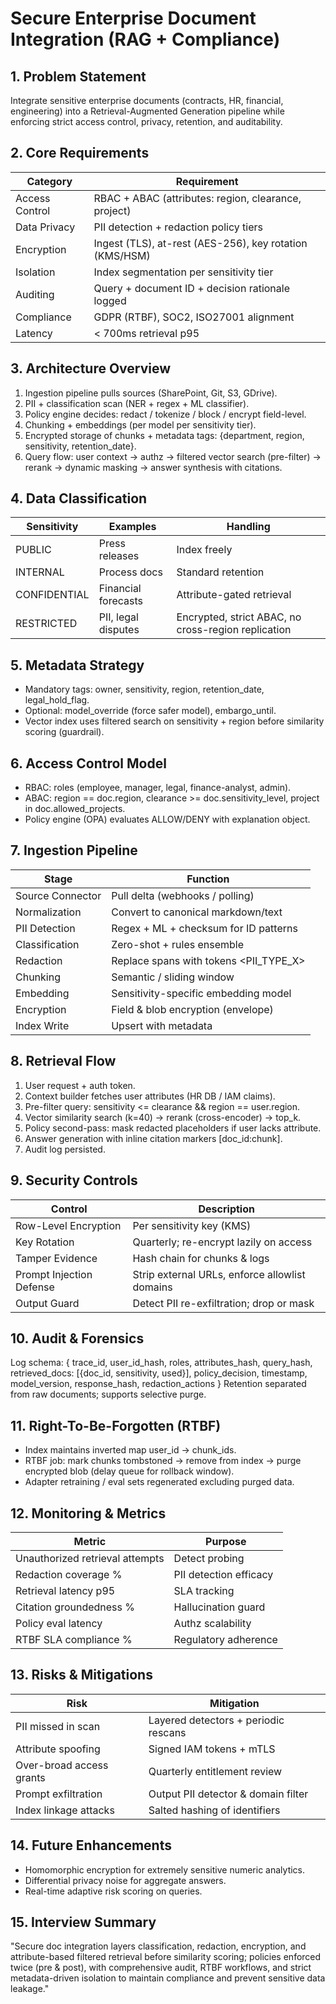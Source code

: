 # Secure Enterprise Document Integration (RAG + Compliance)

## 1. Problem Statement
Integrate sensitive enterprise documents (contracts, HR, financial, engineering) into a Retrieval-Augmented Generation pipeline while enforcing strict access control, privacy, retention, and auditability.

## 2. Core Requirements
| Category | Requirement |
|----------|------------|
| Access Control | RBAC + ABAC (attributes: region, clearance, project) |
| Data Privacy | PII detection + redaction policy tiers |
| Encryption | Ingest (TLS), at-rest (AES-256), key rotation (KMS/HSM) |
| Isolation | Index segmentation per sensitivity tier |
| Auditing | Query + document ID + decision rationale logged |
| Compliance | GDPR (RTBF), SOC2, ISO27001 alignment |
| Latency | < 700ms retrieval p95 |

## 3. Architecture Overview
1. Ingestion pipeline pulls sources (SharePoint, Git, S3, GDrive). 
2. PII + classification scan (NER + regex + ML classifier). 
3. Policy engine decides: redact / tokenize / block / encrypt field-level. 
4. Chunking + embeddings (per model per sensitivity tier). 
5. Encrypted storage of chunks + metadata tags: {department, region, sensitivity, retention_date}. 
6. Query flow: user context → authz → filtered vector search (pre-filter) → rerank → dynamic masking → answer synthesis with citations.

## 4. Data Classification
| Sensitivity | Examples | Handling |
|------------|----------|----------|
| PUBLIC | Press releases | Index freely |
| INTERNAL | Process docs | Standard retention |
| CONFIDENTIAL | Financial forecasts | Attribute-gated retrieval |
| RESTRICTED | PII, legal disputes | Encrypted, strict ABAC, no cross-region replication |

## 5. Metadata Strategy
- Mandatory tags: owner, sensitivity, region, retention_date, legal_hold_flag.
- Optional: model_override (force safer model), embargo_until.
- Vector index uses filtered search on sensitivity + region before similarity scoring (guardrail).

## 6. Access Control Model
- RBAC: roles (employee, manager, legal, finance-analyst, admin).
- ABAC: region == doc.region, clearance >= doc.sensitivity_level, project in doc.allowed_projects.
- Policy engine (OPA) evaluates ALLOW/DENY with explanation object.

## 7. Ingestion Pipeline
| Stage | Function |
|-------|----------|
| Source Connector | Pull delta (webhooks / polling) |
| Normalization | Convert to canonical markdown/text |
| PII Detection | Regex + ML + checksum for ID patterns |
| Classification | Zero-shot + rules ensemble |
| Redaction | Replace spans with tokens <PII_TYPE_X> |
| Chunking | Semantic / sliding window |
| Embedding | Sensitivity-specific embedding model |
| Encryption | Field & blob encryption (envelope) |
| Index Write | Upsert with metadata |

## 8. Retrieval Flow
1. User request + auth token.
2. Context builder fetches user attributes (HR DB / IAM claims).
3. Pre-filter query: sensitivity <= clearance && region == user.region.
4. Vector similarity search (k=40) → rerank (cross-encoder) → top_k.
5. Policy second-pass: mask redacted placeholders if user lacks attribute.
6. Answer generation with inline citation markers [doc_id:chunk].
7. Audit log persisted.

## 9. Security Controls
| Control | Description |
|---------|-------------|
| Row-Level Encryption | Per sensitivity key (KMS) |
| Key Rotation | Quarterly; re-encrypt lazily on access |
| Tamper Evidence | Hash chain for chunks & logs |
| Prompt Injection Defense | Strip external URLs, enforce allowlist domains |
| Output Guard | Detect PII re-exfiltration; drop or mask |

## 10. Audit & Forensics
Log schema:
{
  trace_id, user_id_hash, roles, attributes_hash, query_hash,
  retrieved_docs: [{doc_id, sensitivity, used}], policy_decision, timestamp,
  model_version, response_hash, redaction_actions
}
Retention separated from raw documents; supports selective purge.

## 11. Right-To-Be-Forgotten (RTBF)
- Index maintains inverted map user_id → chunk_ids.
- RTBF job: mark chunks tombstoned → remove from index → purge encrypted blob (delay queue for rollback window).
- Adapter retraining / eval sets regenerated excluding purged data.

## 12. Monitoring & Metrics
| Metric | Purpose |
|--------|---------|
| Unauthorized retrieval attempts | Detect probing |
| Redaction coverage % | PII detection efficacy |
| Retrieval latency p95 | SLA tracking |
| Citation groundedness % | Hallucination guard |
| Policy eval latency | Authz scalability |
| RTBF SLA compliance % | Regulatory adherence |

## 13. Risks & Mitigations
| Risk | Mitigation |
|------|-----------|
| PII missed in scan | Layered detectors + periodic rescans |
| Attribute spoofing | Signed IAM tokens + mTLS |
| Over-broad access grants | Quarterly entitlement review |
| Prompt exfiltration | Output PII detector & domain filter |
| Index linkage attacks | Salted hashing of identifiers |

## 14. Future Enhancements
- Homomorphic encryption for extremely sensitive numeric analytics.
- Differential privacy noise for aggregate answers.
- Real-time adaptive risk scoring on queries.

## 15. Interview Summary
"Secure doc integration layers classification, redaction, encryption, and attribute-based filtered retrieval before similarity scoring; policies enforced twice (pre & post), with comprehensive audit, RTBF workflows, and strict metadata-driven isolation to maintain compliance and prevent sensitive data leakage."